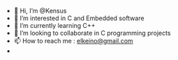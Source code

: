 - 👋 Hi, I’m @Kensus
- 👀 I’m interested in C and Embedded software
- 🌱 I’m currently learning C++
- 💞️ I’m looking to collaborate in C programming projects
- 📫 How to reach me : elkeino@gmail.com
- 
